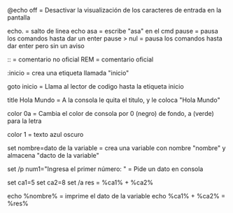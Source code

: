 @echo off = Desactivar la visualización de los caracteres de entrada en la pantalla

echo. = salto de linea
echo asa = escribe "asa" en el cmd
pause = pausa los comandos hasta dar un enter
pause > nul = pausa los comandos hasta dar enter pero sin un aviso

:: = comentario no oficial
REM = comentario oficial

:inicio = crea una etiqueta llamada "inicio"

goto inicio = Llama al lector de codigo hasta la etiqueta inicio

title Hola Mundo = A la consola le quita el titulo, y le coloca "Hola Mundo"

color 0a = Cambia el color de consola por 0 (negro) de fondo, a (verde) para la letra

color 1 = texto azul oscuro

set nombre=dato de la variable 
= crea una variable con nombre "nombre" y almacena "dacto de la variable"

set /p num1="Ingresa el primer número: " = Pide un dato en consola

set ca1=5
set ca2=8
set /a res = %ca1% + %ca2%

echo %nombre% = imprime el dato de la variable
echo %ca1% + %ca2% = %res%